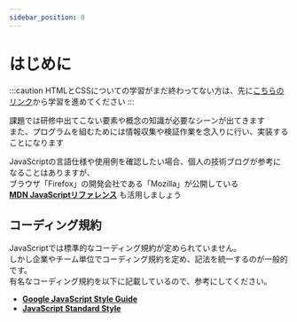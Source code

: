 ```yaml
---
sidebar_position: 0
---
```


# はじめに

:::caution
HTMLとCSSについての学習がまだ終わってない方は、先に[こちらのリンク](../category/クライアント)から学習を進めてください
:::

課題では研修中出てこない要素や概念の知識が必要なシーンが出てきます  
また、プログラムを組むためには情報収集や検証作業を念入りに行い、実装することになります  

JavaScriptの言語仕様や使用例を確認したい場合、個人の技術ブログが参考になることはありますが、  
ブラウザ「Firefox」の開発会社である「Mozilla」が公開している  
[**MDN JavaScriptリファレンス**](https://developer.mozilla.org/ja/docs/Web/JavaScript/Reference) も活用しましょう

## コーディング規約
JavaScriptでは標準的なコーディング規約が定められていません。  
しかし企業やチーム単位でコーディング規約を定め、記法を統一するのが一般的です。  
有名なコーディング規約を以下に記載しているので、参考にしてください。

- [**Google JavaScript Style Guide**](https://cou929.nu/data/google_javascript_style_guide/)  
- [**JavaScript Standard Style**](https://standardjs.com/readme-ja)